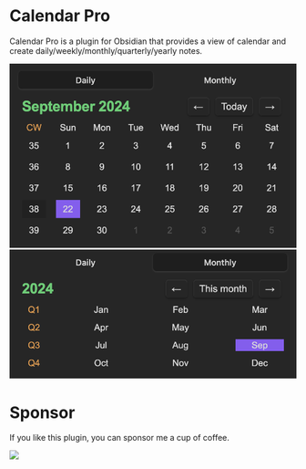 # Calendar Pro

Calendar Pro is a plugin for Obsidian that provides a view of calendar and create daily/weekly/monthly/quarterly/yearly notes.

![](./imgs/Screenshot%202024-09-22%20at%2011.04.12.png)
![](./imgs/Screenshot%202024-09-22%20at%2011.06.13.png)

# Sponsor

If you like this plugin, you can sponsor me a cup of coffee.

<a href="https://www.buymeacoffee.com/52VQAdxhU"><img src="https://img.buymeacoffee.com/button-api/?text=Buy me a coffee&emoji=&slug=52VQAdxhU&button_colour=FFDD00&font_colour=000000&font_family=Lato&outline_colour=000000&coffee_colour=ffffff" /></a>
